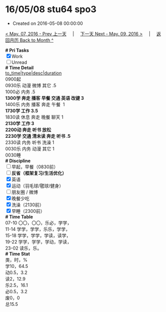 # 16/05/08 stu64 spo3

- Created on 2016-05-08 00:00:00

[< May. 07, 2016 - Prev 上一天](/lifelogs/2016/05/d07.md) &nbsp; &nbsp; | &nbsp; &nbsp; [下一天 Next - May. 09, 2016 >](/lifelogs/2016/05/d09.md) &nbsp; &nbsp; |  &nbsp; &nbsp; [返回月历 Back to Month ^](/lifelogs/2016/05/index.md)
<br/><div><b># Pri Tasks</b></div><div><input checked="true" type="checkbox"/>Work</div><div><input type="checkbox"/>Unread</div><div><b># Time Detail</b></div><div><u>to_time|type|desc|duration</u></div><div>0900起</div><div>0930乐 动漫 微博 其它 .5</div><div>1000必 内务 .5</div><div><b>1300学 奔走 播客 早餐 交通 英语 改键 3</b></div><div>1400乐 内务 播客 奔走 午餐  1</div><div><b>1730学 工作 3.5</b></div><div>1830读 休息 奔走 晚餐 聊天 1</div><div><b>2130学 工作 3</b></div><div><b>2200动 奔走 听书 放松</b></div><div><b>2230学 交通 清未读 奔走 听书 .5</b></div><div>2330读 内务 听书 洗澡 1</div><div>0030乐 内务 动漫 其它 1</div><div>0030睡</div><div><b># Discipline</b></div><div><input type="checkbox"/>早起，早餐（0830前）</div><div><b><input type="checkbox"/></b><b>反省（框架复习/生活优化）</b></div><div><input checked="true" type="checkbox"/>英语</div><div><input checked="true" type="checkbox"/>运动（羽毛球/毽球/健身）</div><div><input type="checkbox"/>朋友圈 / 微博</div><div><input checked="true" type="checkbox"/>晚餐少吃</div><div><input checked="true" type="checkbox"/>洗澡（2130前）</div><div><input checked="true" type="checkbox"/>早睡（2300前）</div><div><b># Time Table</b></div><div>07-10 〇〇，〇〇，乐必，学学，</div><div>11-14 学学，学学，乐乐，学学，</div><div>15-18 学学，学学，学读，读学，</div><div>19-22 学学，学学，学动，学读，</div><div>23-02 读乐，乐。</div><div><b># Time Stat</b></div><div>类，时，%</div><div>学10，64.5</div><div>动0.5，3.2</div><div>读2，12.9</div><div>乐2.5，16.1</div><div>必0.5，3.2</div><div>废0，0</div><div>总15.5</div>
